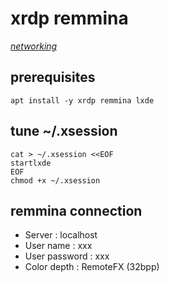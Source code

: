 # xrdp remmina

*[networking](../README.md#networking)*

## prerequisites

```
apt install -y xrdp remmina lxde
```

## tune ~/.xsession

```
cat > ~/.xsession <<EOF
startlxde
EOF
chmod +x ~/.xsession
```

## remmina connection

- Server : localhost
- User name : xxx
- User password : xxx
- Color depth : RemoteFX (32bpp)
